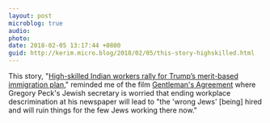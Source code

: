 ```yaml
---
layout: post
microblog: true
audio: 
photo: 
date: 2018-02-05 13:17:44 +0800
guid: http://kerim.micro.blog/2018/02/05/this-story-highskilled.html
---
```

This story, "[High-skilled Indian workers rally for Trump’s merit-based immigration plan](https://www.washingtonpost.com/local/dc-politics/high-skilled-indian-workers-rally-for-trumps-merit-based-immigration-plan/2018/02/03/702e617e-08fd-11e8-8777-2a059f168dd2_story.html)," reminded me of the film [Gentleman's Agreement](https://en.wikipedia.org/wiki/Gentleman's_Agreement) where Gregory Peck's Jewish secretary is worried that ending workplace descrimination at his newspaper will lead to "the 'wrong Jews' \[being] hired and will ruin things for the few Jews working there now." 
